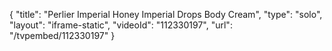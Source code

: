 {
    "title": "Perlier Imperial Honey Imperial Drops Body Cream",
    "type": "solo",
    "layout": "iframe-static",
    "videoId": "112330197",
    "url": "\/tvpembed\/112330197"
}